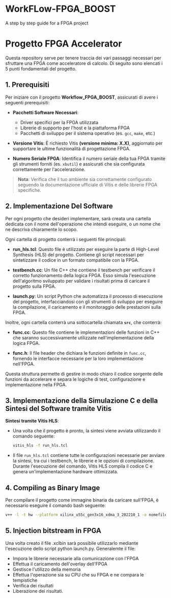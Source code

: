 # WorkFLow-FPGA_BOOST
A step by step guide for a FPGA project 

# Progetto FPGA Accelerator

Questa repository serve per tenere traccia dei vari passaggi necessari per sfruttare una FPGA come acceleratore di calcolo. Di seguito sono elencati i 5 punti fondamentali del progetto.

## 1. Prerequisiti

Per iniziare con il progetto **Workflow_FPGA_BOOST**, assicurati di avere i seguenti prerequisiti:

- **Pacchetti Software Necessari**:
  - Driver specifici per la FPGA utilizzata
  - Librerie di supporto per l'host e la piattaforma FPGA
  - Pacchetti di sviluppo per il sistema operativo (es. `gcc`, `make`, etc.)

- **Versione Vitis**: È richiesto Vitis **(versione minima: X.X)**, aggiornato per supportare le ultime funzionalità di progettazione FPGA.

- **Numero Seriale FPGA**: Identifica il numero seriale della tua FPGA tramite gli strumenti forniti (es. `xbutil`) e assicurati che sia configurata correttamente per l'accelerazione.

> **Nota**: Verifica che il tuo ambiente sia correttamente configurato seguendo la documentazione ufficiale di Vitis e delle librerie FPGA specifiche.


## 2. Implementazione Del Software

Per ogni progetto che desideri implementare, sarà creata una cartella dedicata con il nome dell'operazione che intendi eseguire, o un nome che ne descriva chiaramente lo scopo.

Ogni cartella di progetto conterrà i seguenti file principali:

- **run_hls.tcl**: Questo file è utilizzato per eseguire la parte di High-Level Synthesis (HLS) del progetto. Contiene gli script necessari per sintetizzare il codice in un formato compatibile con la FPGA.
  
- **testbench.cc**: Un file C++ che contiene il testbench per verificare il corretto funzionamento della logica FPGA. Esso simula l'esecuzione dell'algoritmo sviluppato per validare i risultati prima di caricare il progetto sulla FPGA.

- **launch.py**: Un script Python che automatizza il processo di esecuzione del progetto, interfacciandosi con gli strumenti di sviluppo per eseguire la compilazione, il caricamento e il monitoraggio delle prestazioni sulla FPGA.

Inoltre, ogni cartella conterrà una sottocartella chiamata **`src`**, che conterrà:

- **func.cc**: Questo file contiene le implementazioni delle funzioni in C++ che saranno successivamente utilizzate nell'implementazione della logica FPGA.

- **func.h**: Il file header che dichiara le funzioni definite in `func.cc`, fornendo le interfacce necessarie per la loro implementazione nell'FPGA.

Questa struttura permette di gestire in modo chiaro il codice sorgente delle funzioni da accelerare e separa le logiche di test, configurazione e implementazione nella FPGA.


## 3. Implementazione della Simulazione C e della Sintesi del Software tramite Vitis

**Sintesi tramite Vitis HLS**:
   - Una volta che il progetto è pronto, la sintesi viene avviata utilizzando il comando seguente:
   
     ```bash
     vitis_hls -f run_hls.tcl
     ```
   
   - Il file `run_hls.tcl` contiene tutte le configurazioni necessarie per avviare la sintesi, tra cui i testbench, le librerie e le opzioni di compilazione. Durante l'esecuzione del comando, Vitis HLS compila il codice C e genera un'implementazione hardware ottimizzata.

## 4. Compiling as Binary Image

Per compilare il progetto come immagine binaria da caricare sull'FPGA, è necessario eseguire il comando bash seguente:

```bash
v++ -l -t hw --platform xilinx_u55c_gen3x16_xdma_3_202210_1 -o nomefile.xclbin ./path/filexport.xo
```

## 5. Injection bitstream in FPGA

Una volta creato il file .xclbin sarà possibile utilizzarlo mediante l'esecuzione dello script python launch.py. 
Generalemte il file:
  - Impora le librerie necessarie alla comunicazione con l'FPGA
  - Effettua il caricamento dell'overlay dell'FPGA
  - Gestisce l'utilizzo della memoria
  - Effettua l'operazione sia su CPU che su FPGA e ne compara le tempistiche 
  - Verifica dei risultati
  - Liberazione dei risultati.

